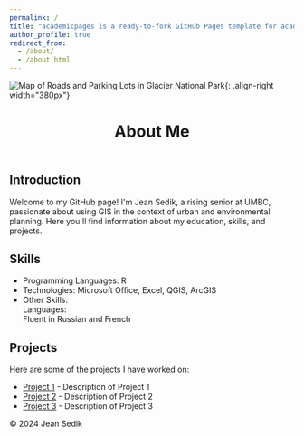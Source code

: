 ```yaml
---
permalink: /
title: "academicpages is a ready-to-fork GitHub Pages template for academic personal websites"
author_profile: true
redirect_from: 
  - /about/
  - /about.html
---
```


![Map of Roads and Parking Lots in Glacier National Park](/C:/Users/katia/OneDrive/Desktop/UMBC_Classes/Spring_2024/GES_486/RShit/lab05/data/nat_park/Glacier2.jpg){: .align-right width="380px"}

<html lang="en">
<head>
    <meta charset="UTF-8">
    <meta name="viewport" content="width=device-width, initial-scale=1.0">
</head>
<body>
    <header>
        <h1>About Me</h1>
    </header>
    <div class="container">
        <section id="introduction">
            <h2>Introduction</h2>
            <p>Welcome to my GitHub page! I'm Jean Sedik, a rising senior at UMBC, passionate about using GIS in the context of urban and environmental planning. Here you'll find information about my education, skills, and projects.</p>
        </section>
        <section id="skills">
            <h2>          Skills</h2>
            <ul>
                <li>      Programming Languages: R </li>
                <li>      Technologies: Microsoft Office, Excel, QGIS, ArcGIS </li>
                <li>      Other Skills: </br>Languages:</br>Fluent in Russian and French </li>
            </ul>
        </section>
        <section id="projects">
            <h2>Projects</h2>
            <p>Here are some of the projects I have worked on:</p>
            <ul>
                <li><a href="#">Project 1</a> - Description of Project 1</li>
                <li><a href="#">Project 2</a> - Description of Project 2</li>
                <li><a href="#">Project 3</a> - Description of Project 3</li>
                <!-- Add more projects as needed -->
            </ul>
        </section>
    </div>
    <footer>
        <p>&copy; 2024 Jean Sedik </p>
    </footer>
</body>
</html>
